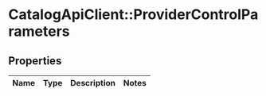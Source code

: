 # CatalogApiClient::ProviderControlParameters

## Properties
Name | Type | Description | Notes
------------ | ------------- | ------------- | -------------


